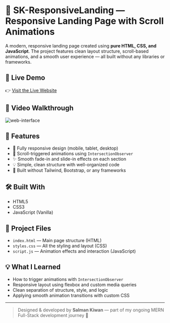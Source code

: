 # 🎨 SK-ResponsiveLanding — Responsive Landing Page with Scroll Animations

A modern, responsive landing page created using **pure HTML, CSS, and JavaScript**. The project features clean layout structure, scroll-based animations, and a smooth user experience — all built without any libraries or frameworks.

## 🔗 Live Demo
👉 [Visit the Live Website](https://salman-kiwan.github.io/SK-ResponsiveLanding)

## 🎥 Video Walkthrough
![web-interface](https://github.com/user-attachments/assets/38423708-12bd-4c59-bc94-30bc9eb4c39d)

## 🚀 Features

- 📱 Fully responsive design (mobile, tablet, desktop)
- 🎯 Scroll-triggered animations using `IntersectionObserver`
- ✨ Smooth fade-in and slide-in effects on each section
- 💡 Simple, clean structure with well-organized code
- 🧠 Built without Tailwind, Bootstrap, or any frameworks

## 🛠️ Built With

- HTML5
- CSS3
- JavaScript (Vanilla)

## 📁 Project Files

- `index.html` — Main page structure (HTML)
- `styles.css` — All the styling and layout (CSS)
- `script.js` — Animation effects and interaction (JavaScript)

## 💡 What I Learned

- How to trigger animations with `IntersectionObserver`
- Responsive layout using flexbox and custom media queries
- Clean separation of structure, style, and logic
- Applying smooth animation transitions with custom CSS

---

> Designed & developed by **Salman Kiwan** — part of my ongoing MERN Full-Stack development journey 🚀
